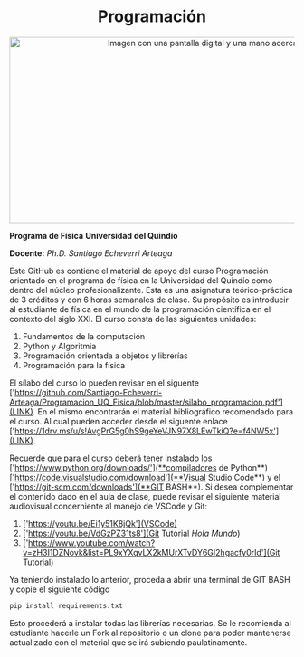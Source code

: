 <div align="center">
<h1>Programación</h1>

<img src="https://www.nextibs.com/wp-content/uploads/2021/12/seguridad-informatica-2048x877.jpeg.webp" alt="Imagen con una pantalla digital y una mano acercansose a tocarla"
     width="768"
     height="329">
</div>

**Programa de Física**
**Universidad del Quindío**

**Docente:** *Ph.D. Santiago Echeverri Arteaga*

Este GitHub es contiene el material de apoyo del curso Programación orientado en el programa de física en la Universidad del Quindío como dentro del núcleo profesionalizante. Esta es una asignatura teórico-práctica de 3 créditos y con 6 horas semanales de clase. Su propósito es introducir al estudiante de física en el mundo de la programación científica en el contexto del siglo XXI. El curso consta de las siguientes unidades:

1. Fundamentos de la computación
2. Python y Algoritmia
3. Programación orientada a objetos y librerías
4. Programación para la física

El sílabo del curso lo pueden revisar en el siguente ['https://github.com/Santiago-Echeverri-Arteaga/Programacion_UQ_Fisica/blob/master/silabo_programacion.pdf'](LINK). En el mismo encontrarán el material bibliográfico recomendado para el curso. Al cual pueden acceder desde el siguente enlace ['https://1drv.ms/u/s!AvgPrG5g0hS9geYeVJN97X8LEwTkiQ?e=f4NW5x'](LINK).

Recuerde que para el curso deberá tener instalado los ['https://www.python.org/downloads/'](**compiladores de Python**) ['https://code.visualstudio.com/download'](**Visual Studio Code**) y el ['https://git-scm.com/downloads'](**GIT BASH**). Si desea complementar el contenido dado en el aula de clase, puede revisar el siguiente material audiovisual concerniente al manejo de VSCode y Git:

1. ['https://youtu.be/Ei1y51K8jQk'](VSCode)
2. ['https://youtu.be/VdGzPZ31ts8'](Git Tutorial *Hola Mundo*)
3. ['https://www.youtube.com/watch?v=zH3I1DZNovk&list=PL9xYXqvLX2kMUrXTvDY6GI2hgacfy0rId'](Git Tutorial)

Ya teniendo instalado lo anterior, proceda a abrir una terminal de GIT BASH y copie el siguiente código

```bash
pip install requirements.txt
```

Esto procederá a instalar todas las librerías necesarias. Se le recomienda al estudiante hacerle un Fork al repositorio o un clone para poder mantenerse actualizado con el material que se irá subiendo paulatinamente.